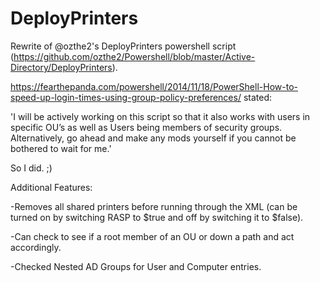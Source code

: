 # DeployPrinters
Rewrite of @ozthe2's DeployPrinters powershell script (https://github.com/ozthe2/Powershell/blob/master/Active-Directory/DeployPrinters).

https://fearthepanda.com/powershell/2014/11/18/PowerShell-How-to-speed-up-login-times-using-group-policy-preferences/ stated:

'I will be actively working on this script so that it also works with users in specific OU’s as well as Users being members of security groups. Alternatively, go ahead and make any mods yourself if you cannot be bothered to wait for me.'

So I did. ;)

Additional Features:

-Removes all shared printers before running through the XML (can be turned on by switching RASP to $true and off by switching it to $false).

-Can check to see if a root member of an OU or down a path and act accordingly.

-Checked Nested AD Groups for User and Computer entries.
